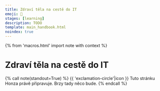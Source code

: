 ```yaml
---
title: Zdraví těla na cestě do IT
emoji: 🤸
stages: [learning]
description: TODO
template: main_handbook.html
noindex: true
---
```


{% from 'macros.html' import note with context %}

# Zdraví těla na cestě do IT

{% call note(standout=True) %}
  {{ 'exclamation-circle'|icon }} Tuto stránku Honza právě připravuje. Brzy tady něco bude.
{% endcall %}


<!-- {#

Také by se vedle psychické stránky dala přidat i fyzická – nezapomenout sportovat, a sedět hodiny u počítače taky není jen tak pro někoho, kdo není zvyklý. A možná i ergonomie.

--- https://discord.com/channels/769966886598737931/864434121409560616/864434282013392947
Vykopávám článkem již zmíněným jinde 🙂 https://www.respekt.cz/tydenik/2021/13/sezeni-navod-na-preziti?gift=cqifahonzc
---


--- https://discord.com/channels/769966886598737931/864434121409560616/895275574212321341
Z článku (je tu 📌): …Provádí se jako sekvence čtyř kroků a po chvíli praxe zabere jen pár vteřin. Starrett radí rovnat se tímto způsobem, kdykoli si člověk vzpomene, rozhodně pak před sportem, fyzickou aktivitou nebo před usednutím na židli.

**Srovnání pánve a kyčlí**
Stojíme zpříma, chodidla umístíme blízko k sobě přímo pod kyčle. Špičky směřují vodorovně dopředu, nikoli ven či dovnitř. Lehce zatneme hýždě a chodidly se proti odporu země snažíme otáčet směrem ven (tedy pravé chodidlo po směru hodinových ručiček, levé proti), jako bychom je chtěli zašroubovat do země. Nohy se však přitom nesmí hnout z místa, chodidla i kolena míří nadále dopředu. Efekt zatnutí a šroubování se má projevit ve změně pozice kyčlí v jamkách a narovnání pánve do neutrální polohy.

**Srovnání hrudního koše a zpevnění trupu**
Zatímco hýždě zůstávají zlehka zatnuté a v nohách popsaná rotační síla, zhluboka se nadechneme bránicí (tedy do břicha, nikoli hrudníku) a s výdechem srovnáme hrudník tak, aby co nejpřirozeněji balancoval nad pánví. Zároveň zlehka zatneme břišní svaly a svaly trupu (bez zatahování břicha), čímž rovnováhu zpevníme. Starrett doporučuje zkoušet lehkou aktivitu svalů udržovat a naučit se v ní volně dýchat – pomáhá to sedět zpříma.

**Srovnání ramen**
Efekt častého sezení se mnohdy projevuje vtočením ramen dovnitř. Do správné polohy je vrátíme tím, že rozpažíme narovnané ruce a dlaně otočíme směrem vzhůru. Při návratu se snažíme nechat ramena otevřená bez vystrkování hrudníku. Pomáhá uvědomovat si polohu palců. Jsou-li ruce podél těla, měly by palce směřovat dopředu, a nikoli k trupu.

**Hlava v neutrální pozici**
Třešnička na dortu celé sekvence – posunujeme hlavu směrem dozadu tak, aby balancovala na špičce páteře a nést ji vyžadovalo co nejmenší námahu krčních svalů. Hlavu přitom nezakláníme ani nepředkláníme, pomáhá představit si, že z jejího vrcholku vede provázek a kdosi nás za něj táhne směrem vzhůru.
---


--- https://discord.com/channels/769966886598737931/864434121409560616/937506023894290492
Ahoj, mám poškozený zrak a tak si hledám cesty jak nejlépe šetřit oči. Koupil jsem si lampičku https://www.benq.eu/cs-cz/lighting/screenbar-lamp/screenbar-plus.html a musím říci, že jsem nadšený jak funguje. Doporučuji
---


---
Stalubo@ v mailu:
2. ZDRAVÍ AŽ NA PRVNÍM MÍSTĚ: "Hodiny hodiny hodiny před monitorem 20 - 40 let znamená (1) poškození zraku (odchlipující se rohovka, degradace sítnice). (2) ztuhlá krční a bederní páteř, (3) obezita (cukr na utišení stresu a aktivaci mozku), (4) poruchy krevního oběhu (přiškrcení krevního oběhu odneustálého sezení)" - a to platí u pro mladé. Jako junior mám v hlavě "červíka": (1) chceš dalších 20 let sedět denně 8 hodin před monitorem v opakujícím se stresu, že tu kreativní úlohu - v termínu, který jsi na to dostal - nevyřešíš ?
Je to, kam směřuješ, to nejlepší co pro svých posledních 15-20 let produktivního života můžeš udělat ? Nebyla by lepší sedavé práce s nesedavou prací ? Např. CNC stroje přesného obrábění - přeci jenom by se střídal čas před monitorem s časem u obráběcího stroje.
STRES: Jiná věc je udělat "rutinní úkol" v limitovaném čase a jiná "udělat kreativní úkol" v limitovaném čase. Když se to vymyšlené nedaří rozhýbat, tak ... anebo nepřichází ta správná myšlenka.
A na záda juniorům dýchá umělá inteligence (chatGPT), která skript navrhne rychlostí lusknutí (pak už budou potřeba jenom testeři). A davy mladých absolventů z VŠ. Čínská medicína říká, že čím je člověk starší, tím vice by měl střídat činnosti a vedle čistě mentální práce přidávat i hodně manuální práce s dostatkem pohybu (a ještě nejlépe venku - tzv. "hrabat" se v hlíně). Tuto druhou stranu mince nikdo moc nezdůrazňuje. A už zcela postrádám rozumnou diskuzi na tato témata.
Ale možná je chyba u mě, že se špatně dívám :-)
V této souvislosti bych uvítal i informace o IT specializacích, které nejsou čistě vývoj (100% sedavé zaměstnání), ale i správa systémů, správa hardwaru - něco nakódím a něco zapojím, vyladím stroj, server apod. To je taky přece IT. A to jsou obory, kde dnes chybí lidé - mladí se vidí v čisté kanceláři. Ale ona i ta práce - kde něco seřídím, naprogramuji a pak vidím, jak něco hmatatelného vytvořím má své kouzlo. Bylo by dobré to propagovat.
---


#} -->
